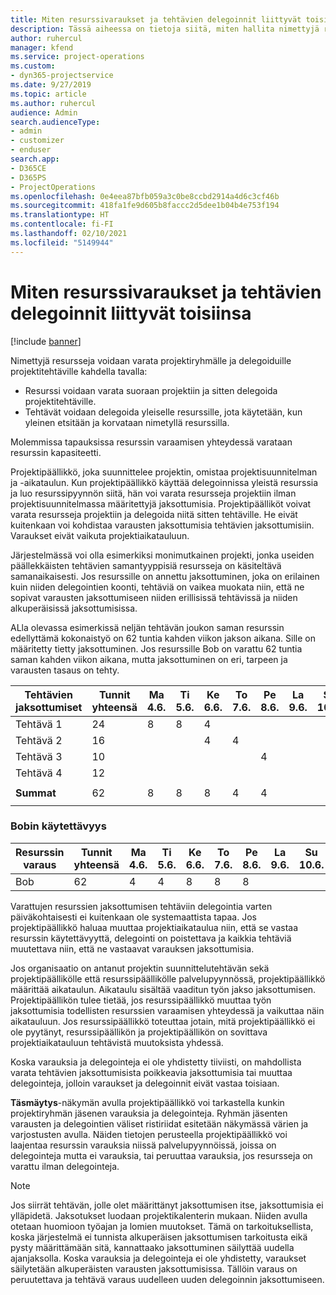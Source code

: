 ```yaml
---
title: Miten resurssivaraukset ja tehtävien delegoinnit liittyvät toisiinsa
description: Tässä aiheessa on tietoja siitä, miten hallita nimettyjä resursseja, resurssien varauksia ja resurssien delegointeja ja siitä, miten ne liittyvät toisiinsa.
author: ruhercul
manager: kfend
ms.service: project-operations
ms.custom:
- dyn365-projectservice
ms.date: 9/27/2019
ms.topic: article
ms.author: ruhercul
audience: Admin
search.audienceType:
- admin
- customizer
- enduser
search.app:
- D365CE
- D365PS
- ProjectOperations
ms.openlocfilehash: 0e4eea87bfb059a3c0be8ccbd2914a4d6c3cf46b
ms.sourcegitcommit: 418fa1fe9d605b8faccc2d5dee1b04b4e753f194
ms.translationtype: HT
ms.contentlocale: fi-FI
ms.lasthandoff: 02/10/2021
ms.locfileid: "5149944"
---
```

# <a name="resource-bookings-and-how-they-relate-to-task-assignments"></a>Miten resurssivaraukset ja tehtävien delegoinnit liittyvät toisiinsa

[!include [banner](../includes/psa-now-project-operations.md)]

Nimettyjä resursseja voidaan varata projektiryhmälle ja delegoiduille projektitehtäville kahdella tavalla:

- Resurssi voidaan varata suoraan projektiin ja sitten delegoida projektitehtäville.
- Tehtävät voidaan delegoida yleiselle resurssille, jota käytetään, kun yleinen etsitään ja korvataan nimetyllä resurssilla. 

Molemmissa tapauksissa resurssin varaamisen yhteydessä varataan resurssin kapasiteetti.

Projektipäällikkö, joka suunnittelee projektin, omistaa projektisuunnitelman ja -aikataulun. Kun projektipäällikkö käyttää delegoinnissa yleistä resurssia ja luo resurssipyynnön siitä, hän voi varata resursseja projektiin ilman projektisuunnitelmassa määritettyjä jaksottumisia. Projektipäälliköt voivat varata resursseja projektiin ja delegoida niitä sitten tehtäville. He eivät kuitenkaan voi kohdistaa varausten jaksottumisia tehtävien jaksottumisiin. Varaukset eivät vaikuta projektiaikatauluun.

Järjestelmässä voi olla esimerkiksi monimutkainen projekti, jonka useiden päällekkäisten tehtävien samantyyppisiä resursseja on käsiteltävä samanaikaisesti. Jos resurssille on annettu jaksottuminen, joka on erilainen kuin niiden delegointien koonti, tehtäviä on vaikea muokata niin, että ne sopivat varausten jaksottumiseen niiden erillisissä tehtävissä ja niiden alkuperäisissä jaksottumisissa.

ALla olevassa esimerkissä neljän tehtävän joukon saman resurssin edellyttämä kokonaistyö on 62 tuntia kahden viikon jakson aikana. Sille on määritetty tietty jaksottuminen. Jos resurssille Bob on varattu 62 tuntia saman kahden viikon aikana, mutta jaksottuminen on eri, tarpeen ja varausten tasaus on tehty.

| **Tehtävien jaksottumiset**    | **Tunnit yhteensä** | Ma 4.6. | Ti 5.6. | Ke 6.6. | To 7.6. | Pe 8.6. | La 9.6. | Su 10.6. | Ma 11.6. | Ti 12.6. | Ke 13.6. | To 14.6. | Pe 15.6. |
|----------------------|-----------------|--------|--------|--------|--------|--------|--------|---------|---------|---------|---------|---------|---------|
| Tehtävä 1               | 24              | 8      | 8      | 4      |        |        |        |         |         |         | 4       |         |         |
| Tehtävä 2               | 16              |        |        | 4      | 4      |        |        |         | 8       |         |         |         |         |
| Tehtävä 3               | 10              |        |        |        |        | 4      |        |         |         | 4       |         | 2       |         |
| Tehtävä 4               | 12              |        |        |        |        |        |        |         |         |         | 4       |         | 8       |
|                      |                 |        |        |        |        |        |        |         |         |         |         |         |         |
| **Summat**           | 62              | 8      | 8      | 8      | 4      | 4      |        |         | 8       | 4       | 8       | 2       | 8       |
|                      |                 |        |        |        |        |        |        |         |         |         |         |

### <a name="bobs-availability"></a>Bobin käytettävyys
| **Resurssin varaus** | **Tunnit yhteensä** | Ma 4.6. | Ti 5.6. | Ke 6.6. | To 7.6. | Pe 8.6. | La 9.6. | Su 10.6. | Ma 11.6. | Ti 12.6. | Ke 13.6. | To 14.6. | Pe 15.6. |
|------------------------|-----------------|--------|--------|--------|--------|--------|--------|---------|---------|---------|---------|---------|---------|
| Bob                    | 62              | 4      | 4      | 8      | 8      | 8      |        |         | 4       | 4       | 8       | 8       | 6       |

Varattujen resurssien jaksottumisen tehtäviin delegointia varten päiväkohtaisesti ei kuitenkaan ole systemaattista tapaa. Jos projektipäällikkö haluaa muuttaa projektiaikataulua niin, että se vastaa resurssin käytettävyyttä, delegointi on poistettava ja kaikkia tehtäviä muutettava niin, että ne vastaavat varauksen jaksottumisia.

Jos organisaatio on antanut projektin suunnittelutehtävän sekä projektipäällikölle että resurssipäällikölle palvelupyynnössä, projektipäällikkö määrittää aikataulun. Aikataulu sisältää vaaditun työn jakso jaksottumisen. Projektipäällikön tulee tietää, jos resurssipäällikkö muuttaa työn jaksottumisia todellisten resurssien varaamisen yhteydessä ja vaikuttaa näin aikatauluun. Jos resurssipäällikkö toteuttaa jotain, mitä projektipäällikkö ei ole pyytänyt, resurssipäällikön ja projektipäällikön on sovittava projektiaikatauluun tehtävistä muutoksista yhdessä.

Koska varauksia ja delegointeja ei ole yhdistetty tiiviisti, on mahdollista varata tehtävien jaksottumisista poikkeavia jaksottumisia tai muuttaa delegointeja, jolloin varaukset ja delegoinnit eivät vastaa toisiaan.

**Täsmäytys**-näkymän avulla projektipäällikkö voi tarkastella kunkin projektiryhmän jäsenen varauksia ja delegointeja. Ryhmän jäsenten varausten ja delegointien väliset ristiriidat esitetään näkymässä värien ja varjostusten avulla. Näiden tietojen perusteella projektipäällikkö voi laajentaa resurssin varauksia niissä palvelupyynnöissä, joissa on delegointeja mutta ei varauksia, tai peruuttaa varauksia, jos resursseja on varattu ilman delegointeja.

> [!NOTE]
> Jos siirrät tehtävän, jolle olet määrittänyt jaksottumisen itse, jaksottumisia ei ylläpidetä. Jaksotukset luodaan projektikalenterin mukaan. Niiden avulla otetaan huomioon työajan ja lomien muutokset. Tämä on tarkoituksellista, koska järjestelmä ei tunnista alkuperäisen jaksottumisen tarkoitusta eikä pysty määrittämään sitä, kannattaako jaksottuminen säilyttää uudella ajanjaksolla. Koska varauksia ja delegointeja ei ole yhdistetty, varaukset säilytetään alkuperäisten varausten jaksottumisissa. Tällöin varaus on peruutettava ja tehtävä varaus uudelleen uuden delegoinnin jaksottumiseen.

